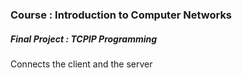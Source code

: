 ### Course : Introduction to Computer Networks
##### Final Project : TCPIP Programming

Connects the client and the server
